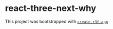 # react-three-next-why

This project was bootstrapped with [`create-r3f-app`](https://github.com/utsuboco/create-r3f-app)